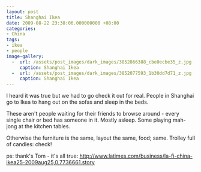 ```yaml
---
layout: post
title: Shanghai Ikea
date: 2009-08-22 23:38:06.000000000 +08:00
categories:
- China
tags:
- ikea
- people
image-gallery:
  -  url: /assets/post_images/dark_images/3852866388_cbe0ecbe35_z.jpg
     caption: Shanghai Ikea
  -  url: /assets/post_images/dark_images/3852077593_1b30dd7d71_z.jpg
     caption: Shanghai Ikea
---
```

I heard it was true but we had to go check it out for real. People in Shanghai go to Ikea to hang out on the sofas and sleep in the beds.

These aren't people waiting for their friends to browse around - every single chair or bed has someone in it. Mostly asleep. Some playing mah-jong at the kitchen tables.

Otherwise the furniture is the same, layout the same, food; same. Trolley full of candles: check!

ps: thank's Tom - it's all true: <a href="http://www.latimes.com/business/la-fi-china-ikea25-2009aug25,0,7736661.story">http://www.latimes.com/business/la-fi-china-ikea25-2009aug25,0,7736661.story</a>


